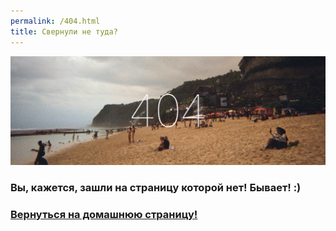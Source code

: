 ```yaml
---
permalink: /404.html
title: Свернули не туда?
---
```

![404 on Bali](pictures/404.jpg)
### Вы, кажется, зашли на страницу которой нет! Бывает! :) 

### <a href="https://vagabondity.com">Вернуться на домашнюю страницу!</a>
